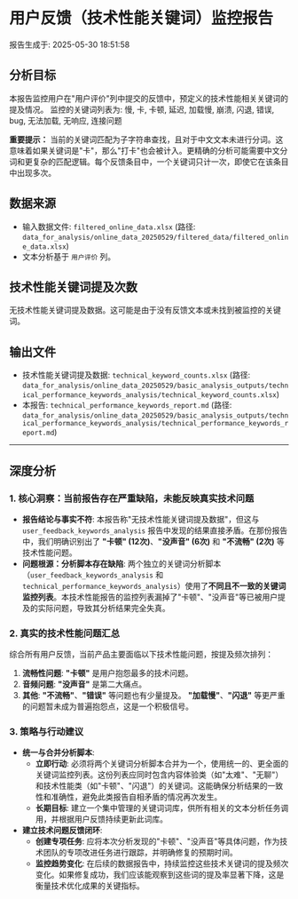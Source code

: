 # 用户反馈（技术性能关键词）监控报告

报告生成于: 2025-05-30 18:51:58

## 分析目标
本报告监控用户在"用户评价"列中提交的反馈中，预定义的技术性能相关关键词的提及情况。
监控的关键词列表为: 慢, 卡, 卡顿, 延迟, 加载慢, 崩溃, 闪退, 错误, bug, 无法加载, 无响应, 连接问题

**重要提示：** 当前的关键词匹配为子字符串查找，且对于中文文本未进行分词。这意味着如果关键词是"卡"，那么"打卡"也会被计入。更精确的分析可能需要中文分词和更复杂的匹配逻辑。每个反馈条目中，一个关键词只计一次，即使它在该条目中出现多次。

## 数据来源
- 输入数据文件: `filtered_online_data.xlsx` (路径: `data_for_analysis/online_data_20250529/filtered_data/filtered_online_data.xlsx`)
- 文本分析基于 `用户评价` 列。

## 技术性能关键词提及次数
无技术性能关键词提及数据。这可能是由于没有反馈文本或未找到被监控的关键词。


## 输出文件
- 技术性能关键词提及数据: `technical_keyword_counts.xlsx` (路径: `data_for_analysis/online_data_20250529/basic_analysis_outputs/technical_performance_keywords_analysis/technical_keyword_counts.xlsx`)
- 本报告: `technical_performance_keywords_report.md` (路径: `data_for_analysis/online_data_20250529/basic_analysis_outputs/technical_performance_keywords_analysis/technical_performance_keywords_report.md`)


---

## 深度分析

### 1. 核心洞察：当前报告存在严重缺陷，未能反映真实技术问题
- **报告结论与事实不符**: 本报告称"无技术性能关键词提及数据"，但这与 `user_feedback_keywords_analysis` 报告中发现的结果直接矛盾。在那份报告中，我们明确识别出了 **"卡顿" (12次)**、**"没声音" (6次)** 和 **"不流畅" (2次)** 等技术性能问题。
- **问题根源：分析脚本存在缺陷**: 两个独立的关键词分析脚本（`user_feedback_keywords_analysis` 和 `technical_performance_keywords_analysis`）使用了**不同且不一致的关键词监控列表**。本技术性能报告的监控列表漏掉了"卡顿"、"没声音"等已被用户提及的实际问题，导致其分析结果完全失真。

### 2. 真实的技术性能问题汇总
综合所有用户反馈，当前产品主要面临以下技术性能问题，按提及频次排列：
1.  **流畅性问题**: **"卡顿"** 是用户抱怨最多的技术问题。
2.  **音频问题**: **"没声音"** 是第二大痛点。
3.  **其他**: **"不流畅"**、**"错误"** 等问题也有少量提及。
**"加载慢"**、**"闪退"** 等更严重的问题暂未成为普遍抱怨点，这是一个积极信号。

### 3. 策略与行动建议
- **统一与合并分析脚本**:
    - **立即行动**: 必须将两个关键词分析脚本合并为一个，使用统一的、更全面的关键词监控列表。这份列表应同时包含内容体验类（如"太难"、"无聊"）和技术性能类（如"卡顿"、"闪退"）的关键词。这能确保分析结果的一致性和准确性，避免此类报告自相矛盾的情况再次发生。
    - **长期目标**: 建立一个集中管理的关键词词库，供所有相关的文本分析任务调用，并根据用户反馈持续更新此词库。
- **建立技术问题反馈闭环**:
    - **创建专项任务**: 应将本次分析发现的"卡顿"、"没声音"等具体问题，作为技术团队的专项改进任务进行跟踪，并明确修复的预期时间。
    - **监控趋势变化**: 在后续的数据报告中，持续监控这些技术关键词的提及频次变化。如果修复成功，我们应该能观察到这些词的提及率显著下降，这是衡量技术优化成果的关键指标。
